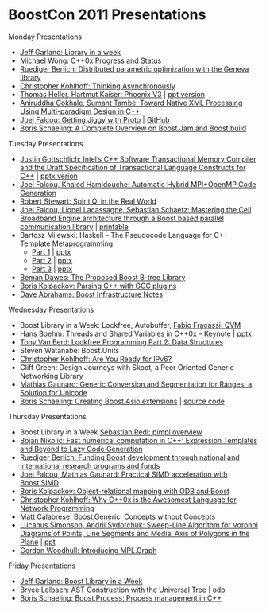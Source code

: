 # BoostCon 2011 Presentations

Monday Presentations

* [Jeff Garland: Library in a week](https://github.com/boostcon/2011_presentations/raw/master/mon/liaw_overview.pdf)
* [Michael Wong: C++0x Progress and Status](https://github.com/boostcon/2011_presentations/raw/master/mon/cpp0x_overview.pdf)
* [Ruediger Berlich: Distributed parametric optimization with the Geneva library](https://github.com/boostcon/2011_presentations/raw/master/mon/boostcon2011_geneva.pdf)
* [Christopher Kohlhoff: Thinking Asynchronously](https://github.com/boostcon/2011_presentations/raw/master/mon/thinking_asynchronously.pdf)
* [Thomas Heller, Hartmut Kaiser: Phoenix V3](https://github.com/boostcon/2011_presentations/raw/master/mon/phoenix_v3.pdf) | [ppt version](https://github.com/boostcon/2011_presentations/raw/master/mon/phoenix_v3.ppt)
* [Aniruddha Gokhale, Sumant Tambe: Toward Native XML Processing Using Multi-paradigm Design in C++](https://github.com/boostcon/2011_presentations/raw/master/mon/leesa_boostcon.pdf)
* [Joel Falcou: Getting Jiggy with Proto](https://github.com/boostcon/2011_presentations/raw/master/mon/proto.pdf) | [GitHub](https://github.com/MetaScale/boost-con-2011/tree/master/proto)
* [Boris Schaeling: A Complete Overview on Boost.Jam and Boost.build](https://github.com/boostcon/2011_presentations/raw/master/mon/Boost.Build.pdf)

Tuesday Presentations

* [Justin Gottschlich: Intel’s C++ Software Transactional Memory Compiler and the Draft Specification of Transactional Language Constructs for C++](https://github.com/boostcon/2011_presentations/raw/master/tue/boostcon_tm_spec.pdf) | [pptx verion](https://github.com/boostcon/2011_presentations/raw/master/tue/boostcon_tm_spec.pptx)
* [Joel Falcou, Khaled Hamidouche: Automatic Hybrid MPI+OpenMP Code Generation](https://github.com/boostcon/2011_presentations/raw/master/tue/bsppp.pdf)
* [Robert Stewart: Spirit.Qi in the Real World](https://github.com/boostcon/2011_presentations/raw/master/tue/spirit_qi_in_the_real_world.pdf)
* [Joel Falcou, Lionel Lacassagne, Sebastian Schaetz: Mastering the Cell Broadband Engine architecture through a Boost based parallel communication library](https://github.com/boostcon/2011_presentations/raw/master/tue/cell_mpi.pdf) | [printable](https://github.com/boostcon/2011_presentations/raw/master/tue/cell_mpi_printable.pdf)
* Bartosz Milewski: Haskell – The Pseudocode Language for C++ Template Metaprogramming
   - [Part 1](https://github.com/boostcon/2011_presentations/raw/master/tue/haskell/Bartosz1.pdf)  |  [pptx](https://github.com/boostcon/2011_presentations/raw/master/tue/haskell/Bartosz1.pptx)
   - [Part 2](https://github.com/boostcon/2011_presentations/raw/master/tue/haskell/Bartosz2.pdf)  |  [pptx](https://github.com/boostcon/2011_presentations/raw/master/tue/haskell/Bartosz2.pptx)
   - [Part 3](https://github.com/boostcon/2011_presentations/raw/master/tue/haskell/Bartosz3.pdf)  |  [pptx](https://github.com/boostcon/2011_presentations/raw/master/tue/haskell/Bartosz3.pptx)
* [Beman Dawes: The Proposed Boost B-tree Library](https://github.com/boostcon/2011_presentations/raw/master/tue/proposed_b_tree_library.pdf)
* [Boris Kolpackov: Parsing C++ with GCC plugins](https://github.com/boostcon/2011_presentations/raw/master/tue/parsing_cxx_with_gcc_plugins.pdf)
* [Dave Abrahams: Boost Infrastructure Notes](https://github.com/boostcon/2011_presentations/blob/master/tue/boostcon_infrastructure.markdown)

Wednesday Presentations

* Boost Library in a Week: Lockfree, Autobuffer, [Fabio Fracassi: QVM](https://github.com/boostcon/2011_presentations/raw/master/wed/liaw-qvm.pdf)
* [Hans Boehm: Threads and Shared Variables in C++0x – Keynote](https://github.com/boostcon/2011_presentations/raw/master/wed/boehm-boostcon11.pdf) | [pptx](https://github.com/boostcon/2011_presentations/raw/master/wed/boehm-boostcon11.pptx)
* [Tony Van Eerd: Lockfree Programming Part 2: Data Structures](https://github.com/boostcon/2011_presentations/raw/master/wed/lockfree_2011_slides.pdf)
* Steven Watanabe: Boost.Units
* [Christopher Kohlhoff: Are You Ready for IPv6?](https://github.com/boostcon/2011_presentations/raw/master/wed/IPv6.pdf)
* Cliff Green: Design Journeys with Skoot, a Peer Oriented Generic Networking Library	
* [Mathias Gaunard: Generic Conversion and Segmentation for Ranges: a Solution for Unicode](https://github.com/boostcon/2011_presentations/raw/master/wed/unicode.pdf)
* [Boris Schaeling: Creating Boost.Asio extensions](https://github.com/boostcon/2011_presentations/raw/master/wed/creating_boost_asio_extensions.pdf) | [source code](https://github.com/boostcon/2011_presentations/tree/master/wed/asio_extentions)

Thursday Presentations

* Boost Library in a Week [Sebastian Redl: pimpl overview](https://github.com/boostcon/2011_presentations/raw/master/thu/pimpl.pdf)
* [Bojan Nikolic: Fast numerical computation in C++: Expression Templates and Beyond to Lazy Code Generation](https://github.com/boostcon/2011_presentations/raw/master/thu/fast_numerical.pdf)
* [Ruediger Berlich: Funding Boost development through national and international research programs and funds](https://github.com/boostcon/2011_presentations/raw/master/thu/BoostCon2011Funding.pdf)
* [Joel Falcou, Mathias Gaunard: Practical SIMD acceleration with Boost.SIMD](https://github.com/boostcon/2011_presentations/raw/master/thu/simd.pdf)
* [Boris Kolpackov: Object-relational mapping with ODB and Boost](https://github.com/boostcon/2011_presentations/raw/master/thu/orm_with_odb_and_boost.pdf)
* [Christopher Kohlhoff: Why C++0x is the Awesomest Language for Network Programming](https://github.com/boostcon/2011_presentations/raw/master/thu/Awesomest.pdf)
* [Matt Calabrese: Boost.Generic: Concepts without Concepts](https://github.com/boostcon/2011_presentations/raw/master/thu/Boost.Generic.pdf)
* [Lucanus Simonson, Andrii Sydorchuk: Sweep-Line Algorithm for Voronoi Diagrams of Points, Line Segments and Medial Axis of Polygons in the Plane](https://github.com/boostcon/2011_presentations/raw/master/thu/voronoi_diagram_of_line_segments.pdf) | [ppt](https://github.com/boostcon/2011_presentations/raw/master/thu/voronoi_diagram_of_line_segments.ppt)
* [Gordon Woodhull: Introducing MPL.Graph](https://github.com/boostcon/2011_presentations/raw/master/thu/mpl.graph.pdf)

Friday Presentations

* [Jeff Garland: Boost Library in a Week](https://github.com/boostcon/2011_presentations/raw/master/fri/liaw_wrapup.pdf)
* [Bryce Lelbach: AST Construction with the Universal Tree](https://github.com/boostcon/2011_presentations/raw/master/fri/utree_talk.pdf) | [odp](https://github.com/boostcon/2011_presentations/raw/master/fri/utree_talk.odp)
* [Boris Schaeling: Boost.Process: Process management in C++](https://github.com/boostcon/2011_presentations/raw/master/fri/Boost.Process.pdf)

